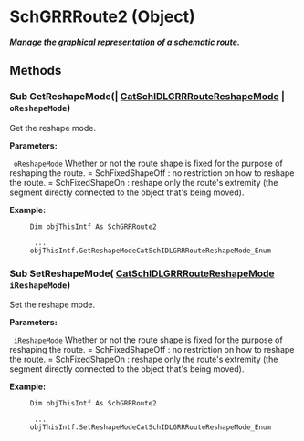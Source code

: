 # SchGRRRoute2 (Object)

**_Manage the graphical representation of a schematic route._**

## Methods

### Sub **GetReshapeMode**(| [CatSchIDLGRRRouteReshapeMode](../CATSchPlatformInterfaces/enum_CatSchIDLGRRRouteReshapeMode_153478.md) | `oReshapeMode`)

   Get the reshape mode.

**Parameters:**

` oReshapeMode`      Whether or not the route shape is fixed for the purpose of reshaping the route. = SchFixedShapeOff : no restriction on how to reshape the route. = SchFixedShapeOn : reshape only the route's extremity (the segment directly connected to the object that's being moved).

**Example:**

```VBScript
     Dim objThisIntf As SchGRRRoute2

      ...
     objThisIntf.GetReshapeModeCatSchIDLGRRRouteReshapeMode_Enum

```

### Sub **SetReshapeMode**( [CatSchIDLGRRRouteReshapeMode](../CATSchPlatformInterfaces/enum_CatSchIDLGRRRouteReshapeMode_153478.md)  `iReshapeMode`)

   Set the reshape mode.

**Parameters:**

` iReshapeMode`      Whether or not the route shape is fixed for the purpose of reshaping the route. = SchFixedShapeOff : no restriction on how to reshape the route. = SchFixedShapeOn : reshape only the route's extremity (the segment directly connected to the object that's being moved).

**Example:**

```VBScript
     Dim objThisIntf As SchGRRRoute2

      ...
     objThisIntf.SetReshapeModeCatSchIDLGRRRouteReshapeMode_Enum

```
